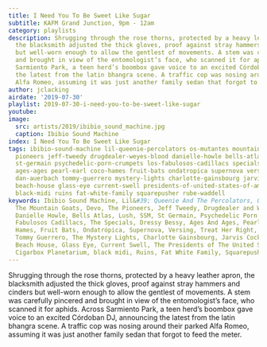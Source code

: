 ```yaml
---
title: I Need You To Be Sweet Like Sugar
subtitle: KAFM Grand Junction, 9pm - 12am
category: playlists
description: Shrugging through the rose thorns, protected by a heavy leather apron,
  the blacksmith adjusted the thick gloves, proof against stray hammers and cinders
  but well-worn enough to allow the gentlest of movements. A stem was carefully pincered
  and brought in view of the entomologist’s face, who scanned it for aphids. Across
  Sarmiento Park, a teen herd’s boombox gave voice to an excited Córdoban DJ, announcing
  the latest from the latin bhangra scene. A traffic cop was nosing around their parked
  Alfa Romeo, assuming it was just another family sedan that forgot to feed the meter.
author: jclacking
airdate: '2019-07-30'
playlist: 2019-07-30-i-need-you-to-be-sweet-like-sugar
youtube: 
image:
  src: artists/2019/ibibio_sound_machine.jpg
  caption: Ibibio Sound Machine
index: I Need You To Be Sweet Like Sugar
tags: ibibio-sound-machine lil-queenie-percolators os-mutantes mountain-goats devo
  pioneers jeff-tweedy drugdealer-weyes-blood danielle-howle bells-atlas lush ssm
  st-germain psychedelic-porn-crumpets los-fabulosos-cadillacs specials dressy-bessy
  ages-ages pearl-earl coco-hames fruit-bats ondatropica supernova versing treat-her-right
  dan-auerbach tommy-guerrero mystery-lights charlotte-gainsbourg jarvis-cocker hot-chip
  beach-house glass-eye current-swell presidents-of-united-states-of-america cigarbox-planetarium
  black-midi ruins fat-white-family squarepusher rube-waddell
keywords: Ibibio Sound Machine, Lil&#39; Queenie And The Percolators, Os Mutantes,
  The Mountain Goats, Devo, The Pioneers, Jeff Tweedy, Drugdealer and Weyes Blood,
  Danielle Howle, Bells Atlas, Lush, SSM, St Germain, Psychedelic Porn Crumpets, Los
  Fabulosos Cadillacs, The Specials, Dressy Bessy, Ages And Ages, Pearl Earl, Coco
  Hames, Fruit Bats, Ondatrópica, Supernova, Versing, Treat Her Right, Dan Auerbach,
  Tommy Guerrero, The Mystery Lights, Charlotte Gainsbourg, Jarvis Cocker, Hot Chip,
  Beach House, Glass Eye, Current Swell, The Presidents of The United States of America,
  Cigarbox Planetarium, black midi, Ruins, Fat White Family, Squarepusher, Rube Waddell
---
```

Shrugging through the rose thorns, protected by a heavy leather apron, the blacksmith adjusted the thick gloves, proof against stray hammers and cinders but well-worn enough to allow the gentlest of movements. A stem was carefully pincered and brought in view of the entomologist’s face, who scanned it for aphids. Across Sarmiento Park, a teen herd’s boombox gave voice to an excited Córdoban DJ, announcing the latest from the latin bhangra scene. A traffic cop was nosing around their parked Alfa Romeo, assuming it was just another family sedan that forgot to feed the meter.
